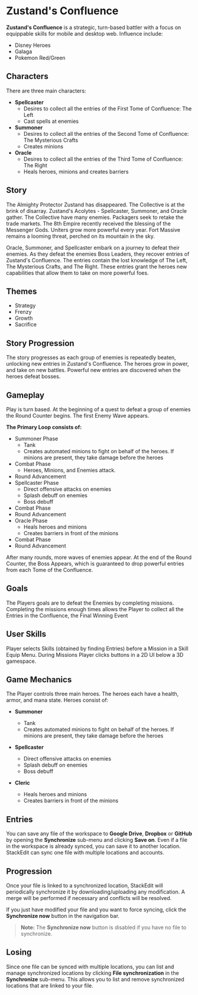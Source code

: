 # Zustand's Confluence

**Zustand's Confluence** is a strategic, turn-based battler with a focus on equippable skills for mobile and desktop web. 
Influence include:
- Disney Heroes
- Galaga
- Pokemon Red/Green


## Characters

There are three main characters:
-	**Spellcaster**
	-	Desires to collect all the entries of the First Tome of Confluence: The Left
	-	Cast spells at enemies 
-	**Summoner**
	-	Desires to collect all the entries of the Second Tome of Confluence: The Mysterious Crafts
	- Creates minions
-	**Oracle**
	-	Desires to collect all the entries of the Third Tome of Confluence: The Right
	-	Heals heroes, minions and creates barriers

## Story

The Almighty Protector Zustand has disappeared. The Collective is at the brink of disarray.  Zustand's Acolytes - Spellcaster, Summoner, and Oracle gather.  The Collective have many enemies. Packagers seek to retake the trade markets. The 8th Empire recently received the blessing of the Messenger Gods. Uniters grow more powerful every year. Fort Massive remains a looming threat, perched on its mountain in the sky. 

Oracle, Summoner, and Spellcaster embark on a journey to defeat their enemies. As they defeat the enemies Boss Leaders, they recover entries of Zustand's Confluence.  The entries contain the lost knowledge of The Left, The Mysterious Crafts, and The Right. These entries grant the heroes new capabilities that allow them to take on more powerful foes.   

## Themes
- Strategy 
- Frenzy
- Growth 
- Sacrifice

## Story Progression

The story progresses as each group of enemies is repeatedly beaten, unlocking new entries in Zustand's Confluence. The heroes grow in power, and take on new battles. Powerful new entries are discovered when the heroes defeat bosses.  

## Gameplay

Play is turn based. At the beginning of a quest to defeat a group of enemies the Round Counter begins. The first Enemy Wave appears.

**The Primary Loop consists of:**
- Summoner Phase
	-	Tank 
	- Creates automated minions to fight on behalf of the heroes. If minions are present, they take damage before the heroes
- Combat Phase
	- Heroes, Minions, and Enemies attack. 
- Round Advancement
- Spellcaster Phase
	-	Direct offensive attacks on enemies
	-	Splash debuff on enemies
	-	Boss debuff
- Combat Phase
- Round Advancement
- Oracle Phase
	 -	Heals heroes and minions
	-	Creates barriers in front of the minions
- Combat Phase
- Round Advancement

After many rounds, more waves of enemies appear. At the end of the Round Counter, the Boss Appears, which is guaranteed to drop powerful entries from each Tome of the Confluence. 

## Goals

The Players goals are to defeat the Enemies by completing missions. Completing the missions enough times allows the Player to collect all the Entries in the Confluence, the Final Winning Event


## User Skills

Player selects Skills (obtained by finding Entries) before a Mission in a Skill Equip Menu. During Missions Player clicks buttons in a 2D UI below a 3D gamespace.  

## Game Mechanics

The Player controls three main heroes. The heroes each have a health, armor, and mana state. 
Heroes consist of: 
-	**Summoner**
	-	Tank 
	- Creates automated minions to fight on behalf of the heroes. If minions are present, they take damage before the heroes
-	**Spellcaster**
	-	Direct offensive attacks on enemies
	-	Splash debuff on enemies
	-	Boss debuff
	
-	**Cleric**
	-	Heals heroes and minions
	-	Creates barriers in front of the minions
## Entries

You can save any file of the workspace to **Google Drive**, **Dropbox** or **GitHub** by opening the **Synchronize** sub-menu and clicking **Save on**. Even if a file in the workspace is already synced, you can save it to another location. StackEdit can sync one file with multiple locations and accounts.

## Progression

Once your file is linked to a synchronized location, StackEdit will periodically synchronize it by downloading/uploading any modification. A merge will be performed if necessary and conflicts will be resolved.

If you just have modified your file and you want to force syncing, click the **Synchronize now** button in the navigation bar.

> **Note:** The **Synchronize now** button is disabled if you have no file to synchronize.

## Losing

Since one file can be synced with multiple locations, you can list and manage synchronized locations by clicking **File synchronization** in the **Synchronize** sub-menu. This allows you to list and remove synchronized locations that are linked to your file.


